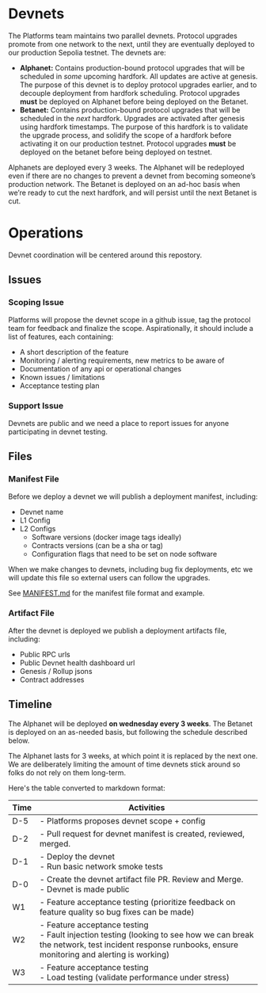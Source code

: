 # Devnets

The Platforms team maintains two parallel devnets. Protocol upgrades promote from one network to the next, until they are eventually deployed to our production Sepolia testnet. The devnets are:

- **Alphanet:** Contains production-bound protocol upgrades that will be scheduled in *some* upcoming hardfork. All updates are active at genesis. The purpose of this devnet is to deploy protocol upgrades earlier, and to decouple deployment from hardfork scheduling. Protocol upgrades **must** be deployed on Alphanet before being deployed on the Betanet.
- **Betanet:** Contains production-bound protocol upgrades that will be scheduled in the *next* hardfork. Upgrades are activated after genesis using hardfork timestamps. The purpose of this hardfork is to validate the upgrade process, and solidify the scope of a hardfork before activating it on our production testnet. Protocol upgrades **must** be deployed on the betanet before being deployed on testnet.

Alphanets are deployed every 3 weeks. The Alphanet will be redeployed even if there are no changes to prevent a devnet from becoming someone’s production network. The Betanet is deployed on an ad-hoc basis when we’re ready to cut the next hardfork, and will persist until the next Betanet is cut.

# Operations

Devnet coordination will be centered around this repostory.

## Issues

### Scoping Issue

Platforms will propose the devnet scope in a github issue, tag the protocol team for feedback and finalize the scope.
Aspirationally, it should include a list of features, each containing:

- A short description of the feature
- Monitoring / alerting requirements, new metrics to be aware of
- Documentation of any api or operational changes
- Known issues / limitations
- Acceptance testing plan

### Support Issue

Devnets are public and we need a place to report issues for anyone participating in devnet testing.

## Files

### Manifest File

Before we deploy a devnet we will publish a deployment manifest, including:

- Devnet name
- L1 Config
- L2 Configs
  - Software versions (docker image tags ideally)
  - Contracts versions (can be a sha or tag)
  - Configuration flags that need to be set on node software

When we make changes to devnets, including bug fix deployments, etc we will update this file so external users can follow the upgrades.

See [MANIFEST.md](./MANIFEST.md) for the manifest file format and example.

### Artifact File

After the devnet is deployed we publish a deployment artifacts file, including:
- Public RPC urls
- Public Devnet health dashboard url
- Genesis / Rollup jsons
- Contract addresses

## Timeline

The Alphanet will be deployed **on wednesday every 3 weeks**. The Betanet is deployed on an as-needed basis, but following the schedule described below.

The Alphanet lasts for 3 weeks, at which point it is replaced by the next one. We are deliberately limiting the amount of time devnets stick around so folks do not rely on them long-term.

Here's the table converted to markdown format:

| Time | Activities |
|------|------------|
| D-5 | - Platforms proposes devnet scope + config |
| D-2 | - Pull request for devnet manifest is created, reviewed, merged. |
| D-1 | - Deploy the devnet<br>- Run basic network smoke tests |
| D-0 | - Create the devnet artifact file PR. Review and Merge.<br>- Devnet is made public |
| W1 | - Feature acceptance testing (prioritize feedback on feature quality so bug fixes can be made) |
| W2 | - Feature acceptance testing<br>- Fault injection testing (looking to see how we can break the network, test incident response runbooks, ensure monitoring and alerting is working) |
| W3 | - Feature acceptance testing<br>- Load testing (validate performance under stress) |
